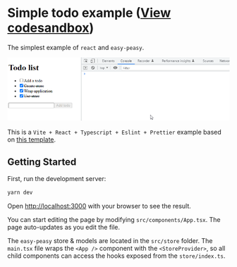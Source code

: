 # Simple todo example ([View codesandbox](https://codesandbox.io/s/fnidh1))

The simplest example of `react` and `easy-peasy`.

![Todo app with easy-peasy](./resources/todo-app.gif)

This is a `Vite + React + Typescript + Eslint + Prettier` example based on [this template](https://github.com/TheSwordBreaker/vite-reactts-eslint-prettier).

## Getting Started

First, run the development server:

```bash
yarn dev
```

Open [http://localhost:3000](http://localhost:3000) with your browser to see the result.

You can start editing the page by modifying `src/components/App.tsx`. The page auto-updates as you edit the file.

The `easy-peasy` store & models are located in the `src/store` folder.
The `main.tsx` file wraps the `<App />` component with the `<StoreProvider>`, so all child components can access the
hooks exposed from the `store/index.ts`.

